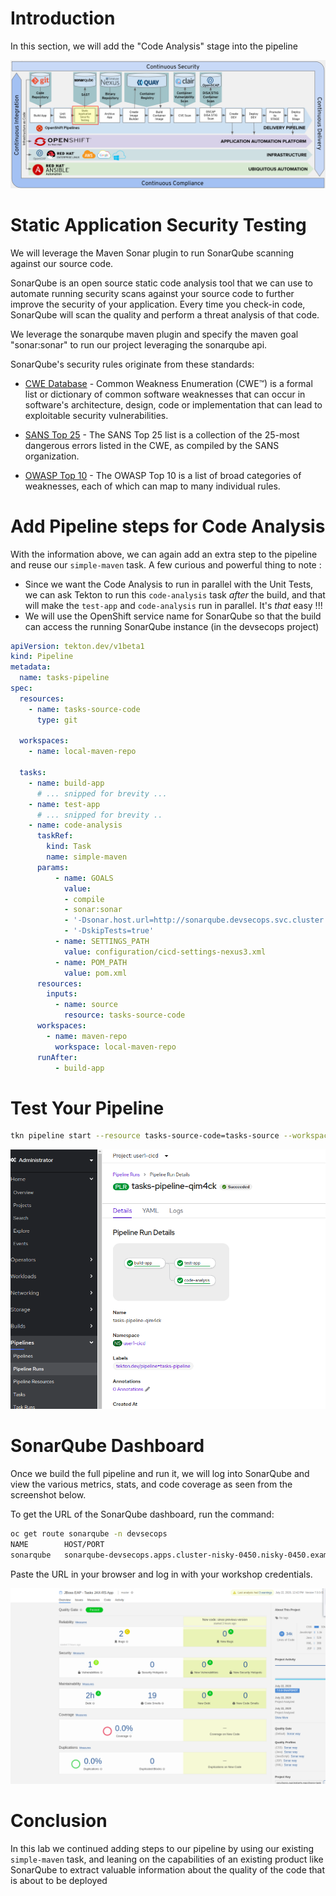 # Introduction

In this section, we will add the "Code Analysis" stage into the pipeline

![SonarQube Stage](images/openshift-pipeline-sonarqube.png)

# Static Application Security Testing

We will leverage the Maven Sonar plugin to run SonarQube scanning against our source code.

SonarQube is an open source static code analysis tool that we can use to automate running security scans against your source code to further improve the security of your application.  Every time you check-in code, SonarQube will scan the quality and perform a threat analysis of that code.

We leverage the sonarqube maven plugin and specify the maven goal "sonar:sonar" to run our project leveraging the sonarqube api.

SonarQube's security rules originate from these standards:

* [CWE Database][1] - Common Weakness Enumeration (CWE™) is a formal list or dictionary of common software weaknesses that can occur in software's architecture, design, code or implementation that can lead to exploitable security vulnerabilities.

* [SANS Top 25][2] - The SANS Top 25 list is a collection of the 25-most dangerous errors listed in the CWE, as compiled by the SANS organization.

* [OWASP Top 10][3] - The OWASP Top 10 is a list of broad categories of weaknesses, each of which can map to many individual rules.

# Add Pipeline steps for Code Analysis

With the information above, we can again add an extra step to the pipeline and reuse our `simple-maven` task. A few curious and powerful thing to note : 
* Since we want the Code Analysis to run in parallel with the Unit Tests, we can ask Tekton to run this `code-analysis` task *after* the build, and that will make the `test-app` and `code-analysis` run in parallel. It's *that* easy !!! 
* We will use the OpenShift service name for SonarQube so that the build can access the running SonarQube instance (in the devsecops project)

```yaml
apiVersion: tekton.dev/v1beta1
kind: Pipeline
metadata:
  name: tasks-pipeline
spec:
  resources:
    - name: tasks-source-code
      type: git

  workspaces:
    - name: local-maven-repo

  tasks:
    - name: build-app
      # ... snipped for brevity ... 
    - name: test-app
      # ... snipped for brevity .. 
    - name: code-analysis
      taskRef:
        kind: Task
        name: simple-maven
      params:
          - name: GOALS
            value: 
            - compile
            - sonar:sonar
            - '-Dsonar.host.url=http://sonarqube.devsecops.svc.cluster.local:9000'
            - '-DskipTests=true' 
          - name: SETTINGS_PATH
            value: configuration/cicd-settings-nexus3.xml
          - name: POM_PATH
            value: pom.xml
      resources:
        inputs:
          - name: source
            resource: tasks-source-code
      workspaces:
        - name: maven-repo
          workspace: local-maven-repo
      runAfter:
          - build-app
```
# Test Your Pipeline

```bash
tkn pipeline start --resource tasks-source-code=tasks-source --workspace name=local-maven-repo,claimName=maven-repo-pvc tasks-pipeline --showlog

```

![SonarQube pipeline results](images/sonarqube_pipelinerun_results.png)

# SonarQube Dashboard

Once we build the full pipeline and run it, we will log into SonarQube and view the various metrics, stats, and code coverage as seen from the screenshot below.

To get the URL of the SonarQube dashboard, run the command:
```bash
oc get route sonarqube -n devsecops
NAME        HOST/PORT                                                                    PATH   SERVICES    PORT    TERMINATION     WILDCARD
sonarqube   sonarqube-devsecops.apps.cluster-nisky-0450.nisky-0450.example.opentlc.com          sonarqube   <all>   edge/Redirect   None

```

Paste the URL in your browser and log in with your workshop credentials. 

![SonarQube dashboard](images/sonqarqube-tasks-dashboard.png)




# Conclusion

In this lab we continued adding steps to our pipeline by using our existing `simple-maven` task, and leaning on the capabilities of an existing product like SonarQube to extract valuable information about the quality of the code that is about to be deployed


[1]: http://cwe.mitre.org/about/index.html
[2]: https://www.sans.org/top25-software-errors/
[3]: https://www.owasp.org/index.php/Top_10-2017_Top_10

